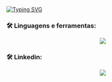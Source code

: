 [![Typing SVG](https://readme-typing-svg.herokuapp.com/?color=ED226A&size=35&center=true&vCenter=true&width=1000&lines=Olá,+Meu+Nome+é+Vinicius+Souza;%29)](https://git.io/typing-svg)

<div align="left">
  



 ### 🛠️ Linguagens e ferramentas:

  <div align="center" >
<a href="https://skillicons.dev"   >
  <img src="https://skillicons.dev/icons?i=git,github,linkedin,vscode,visualstudio,arduino,bootstrap,c,cs,cpp,css,express,html,java,js,latex,mysql,nodejs,npm,py,react,regex,wordpress" />
</a>
  <br/>
  </div>

  
  
 ### 🛠️ Linkedin:
 
<div align="center">
   <a href="https://www.linkedin.com/in/vinisouza05/"><img src="https://img.shields.io/badge/LinkedIn-0077B5?style=for-the-badge&logo=linkedin&logoColor=white" ></a>
</div>
  
 






 
  
  

  



